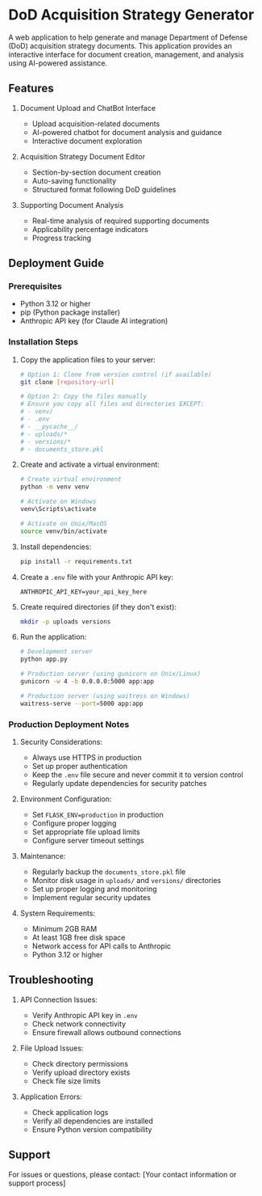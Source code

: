 # DoD Acquisition Strategy Generator

A web application to help generate and manage Department of Defense (DoD) acquisition strategy documents. This application provides an interactive interface for document creation, management, and analysis using AI-powered assistance.

## Features

1. Document Upload and ChatBot Interface
   - Upload acquisition-related documents
   - AI-powered chatbot for document analysis and guidance
   - Interactive document exploration

2. Acquisition Strategy Document Editor
   - Section-by-section document creation
   - Auto-saving functionality
   - Structured format following DoD guidelines

3. Supporting Document Analysis
   - Real-time analysis of required supporting documents
   - Applicability percentage indicators
   - Progress tracking

## Deployment Guide

### Prerequisites
- Python 3.12 or higher
- pip (Python package installer)
- Anthropic API key (for Claude AI integration)

### Installation Steps

1. Copy the application files to your server:
   ```bash
   # Option 1: Clone from version control (if available)
   git clone [repository-url]
   
   # Option 2: Copy the files manually
   # Ensure you copy all files and directories EXCEPT:
   # - venv/
   # - .env
   # - __pycache__/
   # - uploads/*
   # - versions/*
   # - documents_store.pkl
   ```

2. Create and activate a virtual environment:
   ```bash
   # Create virtual environment
   python -m venv venv
   
   # Activate on Windows
   venv\Scripts\activate
   
   # Activate on Unix/MacOS
   source venv/bin/activate
   ```

3. Install dependencies:
   ```bash
   pip install -r requirements.txt
   ```

4. Create a `.env` file with your Anthropic API key:
   ```
   ANTHROPIC_API_KEY=your_api_key_here
   ```

5. Create required directories (if they don't exist):
   ```bash
   mkdir -p uploads versions
   ```

6. Run the application:
   ```bash
   # Development server
   python app.py
   
   # Production server (using gunicorn on Unix/Linux)
   gunicorn -w 4 -b 0.0.0.0:5000 app:app
   
   # Production server (using waitress on Windows)
   waitress-serve --port=5000 app:app
   ```

### Production Deployment Notes

1. Security Considerations:
   - Always use HTTPS in production
   - Set up proper authentication
   - Keep the `.env` file secure and never commit it to version control
   - Regularly update dependencies for security patches

2. Environment Configuration:
   - Set `FLASK_ENV=production` in production
   - Configure proper logging
   - Set appropriate file upload limits
   - Configure server timeout settings

3. Maintenance:
   - Regularly backup the `documents_store.pkl` file
   - Monitor disk usage in `uploads/` and `versions/` directories
   - Set up proper logging and monitoring
   - Implement regular security updates

4. System Requirements:
   - Minimum 2GB RAM
   - At least 1GB free disk space
   - Network access for API calls to Anthropic
   - Python 3.12 or higher

## Troubleshooting

1. API Connection Issues:
   - Verify Anthropic API key in `.env`
   - Check network connectivity
   - Ensure firewall allows outbound connections

2. File Upload Issues:
   - Check directory permissions
   - Verify upload directory exists
   - Check file size limits

3. Application Errors:
   - Check application logs
   - Verify all dependencies are installed
   - Ensure Python version compatibility

## Support

For issues or questions, please contact:
[Your contact information or support process]

